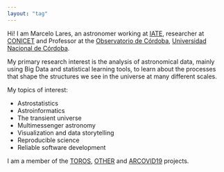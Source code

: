```yaml
---
layout: "tag"
---
```


Hi!  I am Marcelo Lares, an astronomer working at
[IATE](http://www.iate.oac.uncor.edu), 
researcher at [CONICET](https://www.conicet.gov.ar/new_scp/detalle.php?id=26990&keywords=LAres%2Bmarcelo&datos_academicos=yes)
and Professor at the
[Observatorio de Córdoba](https://www.oac.unc.edu.ar), [Universidad Nacional de Córdoba](https://www.unc.edu.ar).

 
My primary research interest is the analysis of
astronomical data, mainly using Big Data and statistical learning
tools, to learn about the processes that shape the structures we see
in the universe at many different scales.

My topics of interest:

- Astrostatistics
- Astroinformatics
- The transient universe
- Multimessenger astronomy
- Visualization and data storytelling
- Reproducible science
- Reliable software development

I am a member of the [TOROS](http://cam.unc.edu.ar/index.php/toros/), [OTHER](https://blog.ucc.edu.ar/other/) and [ARCOVID19](https://ivco19.github.io/) projects.

